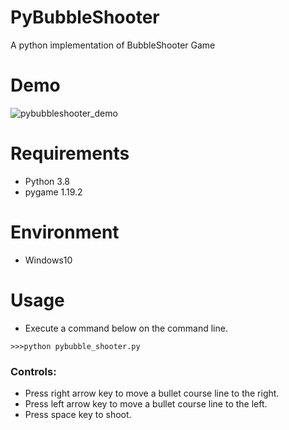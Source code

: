 # PyBubbleShooter

A python implementation of BubbleShooter Game

# Demo
![pybubbleshooter_demo](https://user-images.githubusercontent.com/48859041/150682602-214d0747-e7d1-47a5-824f-7086eaa21c95.gif)

# Requirements
* Python 3.8
* pygame 1.19.2

# Environment
* Windows10

# Usage
* Execute a command below on the command line.
```
>>>python pybubble_shooter.py 
```

### Controls:
* Press right arrow key to move a bullet course line to the right.
* Press left arrow key to move a bullet course line to the left.
* Press space key to shoot.
